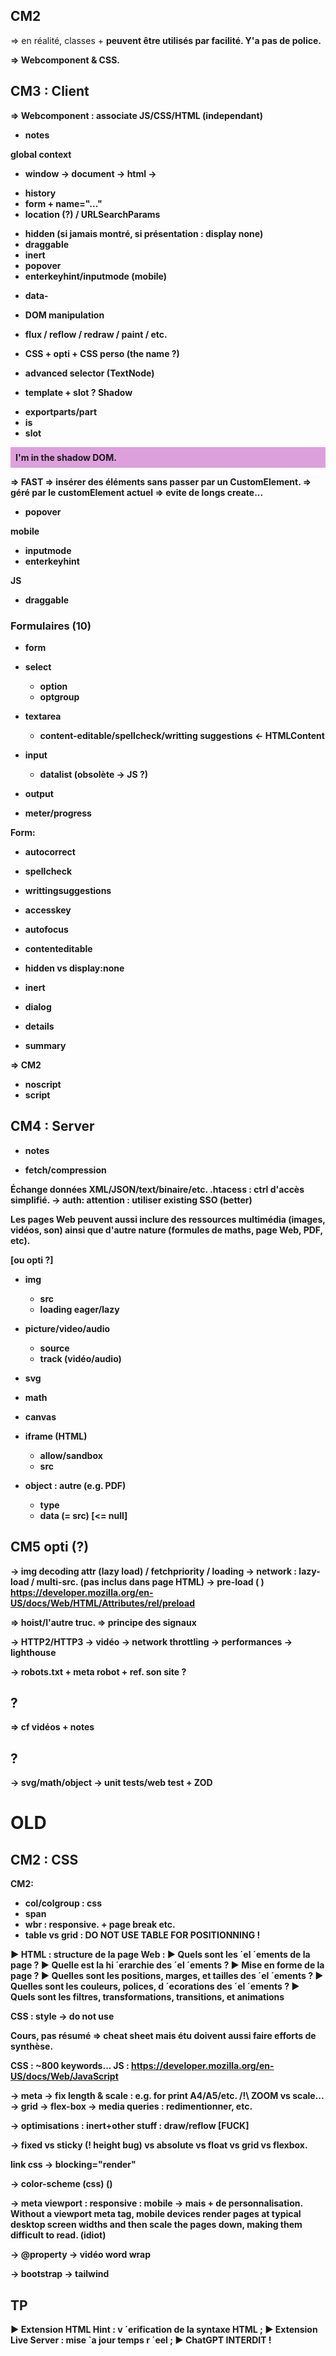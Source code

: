 ## CM2 

=> en réalité, classes + <b> peuvent être utilisés par facilité.
Y'a pas de police.

=> Webcomponent & CSS.

## CM3 : Client

=> Webcomponent : associate JS/CSS/HTML (independant)

+ notes

global context
- window -> document -> html ->

+ history
+ form + name="..."
+ location (?) / URLSearchParams
- hidden (si jamais montré, si présentation : display none)
- draggable
- inert
- popover
- enterkeyhint/inputmode (mobile)

+ data-
+ DOM manipulation

+ flux / reflow / redraw / paint / etc.
+ CSS + opti + CSS perso (the name ?)
+ advanced selector (TextNode)

+ template + slot ?
Shadow
- exportparts/part
- is
- slot

Is it usefull ?
  <template shadowrootmode="open">
    <style>
      p {
        padding: 8px;
        background-color: plum;
      }
    </style>
    <p>I'm in the shadow DOM.</p>
  </template>
  
 => FAST
 => insérer des éléments sans passer par un CustomElement.
 => géré par le customElement actuel => evite de longs create...


- popover

mobile
- inputmode
- enterkeyhint

JS
- draggable

### Formulaires (10)

- form
- select
    - option
    - optgroup

- textarea
    - content-editable/spellcheck/writting suggestions <- HTMLContent

- input
    - datalist (obsolète -> JS ?)

- output
- meter/progress


Form:
- autocorrect
- spellcheck
- writtingsuggestions
- accesskey
- autofocus
- contenteditable
- hidden vs display:none
- inert


- dialog
- details
- summary

=> CM2
- noscript
- script

## CM4 : Server

+ notes

+ fetch/compression

Échange données XML/JSON/text/binaire/etc.
.htacess : ctrl d'accès simplifié.
    -> auth: attention : utiliser existing SSO (better)


Les pages Web peuvent aussi inclure des ressources multimédia (images, vidéos, son) ainsi que d'autre nature (formules de maths, page Web, PDF, etc).

[ou opti ?]
- img
    - src
    - loading eager/lazy

- picture/video/audio
    - source
    - track (vidéo/audio)

- svg
- math
- canvas

- iframe (HTML)
    - allow/sandbox
    - src

- object : autre (e.g. PDF)
    - type
    - data (= src) [<= null]

## CM5 opti (?)


-> img decoding attr (lazy load) / fetchpriority / loading
-> network : lazy-load / multi-src. (pas inclus dans page HTML)
    -> pre-load ( <link rel="preload"> )
        https://developer.mozilla.org/en-US/docs/Web/HTML/Attributes/rel/preload

=> hoist/l'autre truc.
=> principe des signaux

-> HTTP2/HTTP3 -> vidéo
-> network throttling
-> performances
-> lighthouse

-> robots.txt + meta robot + ref. son site ?

## ?

=> cf vidéos + notes

## ?

-> svg/math/object
-> unit tests/web test + ZOD

# OLD

## CM2 : CSS


CM2:
- col/colgroup : css
- span
- wbr : responsive. + page break etc.
- table vs grid : DO NOT USE TABLE FOR POSITIONNING !

▶ HTML : structure de la page Web :
▶ Quels sont les ´el ´ements de la page ?
▶ Quelle est la hi ´erarchie des ´el ´ements ?
▶ Mise en forme de la page ?
▶ Quelles sont les positions, marges, et tailles des ´el ´ements ?
▶ Quelles sont les couleurs, polices, d ´ecorations des ´el ´ements ?
▶ Quels sont les filtres, transformations, transitions, et animations 

CSS : style -> do not use

Cours, pas résumé => cheat sheet mais étu doivent aussi faire efforts de synthèse.

CSS : ~800 keywords...
JS : https://developer.mozilla.org/en-US/docs/Web/JavaScript

-> meta
-> fix length & scale : e.g. for print A4/A5/etc.
	/!\ ZOOM vs scale...
-> grid
-> flex-box
-> media queries : redimentionner, etc.

-> optimisations : inert+other stuff : draw/reflow [FUCK]

-> fixed vs sticky (! height bug) vs absolute vs float vs grid vs flexbox.

link css -> blocking="render" 

-> color-scheme (css) (<meta>)

-> meta viewport : responsive : mobile
    -> mais + de personnalisation.
<meta name="viewport" content="width=device-width, initial-scale=1.0">
Without a viewport meta tag, mobile devices render pages at typical desktop screen widths and then scale the pages down, making them difficult to read.
(idiot)

-> @property
-> vidéo word wrap

-> bootstrap
-> tailwind

## TP

▶ Extension HTML Hint : v ´erification de la syntaxe HTML ;
▶ Extension Live Server : mise `a jour temps r ´eel ;
▶ ChatGPT INTERDIT !